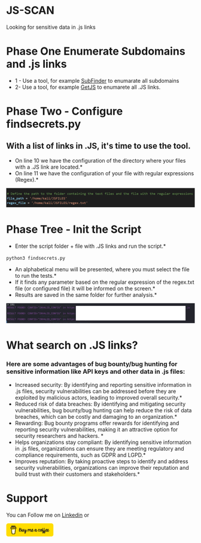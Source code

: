 # JS-SCAN
 Looking for sensitive data in .js links

# Phase One Enumerate Subdomains and .js links
* 1 - Use a tool, for example <a href="https://github.com/projectdiscovery/subfinder" target="_blank">SubFinder</a> to enumarate all subdomains 
* 2-  Use a tool, for example <a href="https://github.com/003random/getJS" target="_blank">GetJS</a> to enumarete all .JS links.

# Phase Two - Configure findsecrets.py
## With a list of links in .JS, it's time to use the tool.
* On line 10 we have the configuration of the directory where your files with a .JS link are located.*
* On line 11 we have the configuration of your file with regular expressions (Regex).*

![Path](https://github.com/housekore/JavaScript-SCAN/blob/main/images/image01.png)

# Phase Tree - Init the Script
* Enter the script folder + file with .JS links and run the script.*

`python3 findsecrets.py`

* An alphabetical menu will be presented, where you must select the file to run the tests.*
* If it finds any parameter based on the regular expression of the regex.txt file (or configured file) it will be informed on the screen.*
* Results are saved in the same folder for further analysis.*

![Path](https://github.com/housekore/JavaScript-SCAN/blob/main/images/Image02.png)

# What search on .JS links?

### Here are some advantages of bug bounty/bug hunting for sensitive information like API keys and other data in .js files:

* Increased security: By identifying and reporting sensitive information in .js files, security vulnerabilities can be addressed before they are exploited by malicious actors, leading to improved overall security.* 
* Reduced risk of data breaches: By identifying and mitigating security vulnerabilities, bug bounty/bug hunting can help reduce the risk of data breaches, which can be costly and damaging to an organization.*
* Rewarding: Bug bounty programs offer rewards for identifying and reporting security vulnerabilities, making it an attractive option for security researchers and hackers. *
* Helps organizations stay compliant: By identifying sensitive information in .js files, organizations can ensure they are meeting regulatory and compliance requirements, such as GDPR and LGPD.*
* Improves reputation: By taking proactive steps to identify and address security vulnerabilities, organizations can improve their reputation and build trust with their customers and stakeholders.*

# Support
You can Follow me on <a href="https://www.linkedin.com/in/jose-jardel-lgpd-cybersecurity/" target="_blank">Linkedin</a> or

<a href="https://www.buymeacoffee.com/jjardel"><img src="https://github.com/housekore/JavaScript-SCAN/blob/main/images/buy-coffe.png" alt="jjardel-imagem" width="25%"></a>

